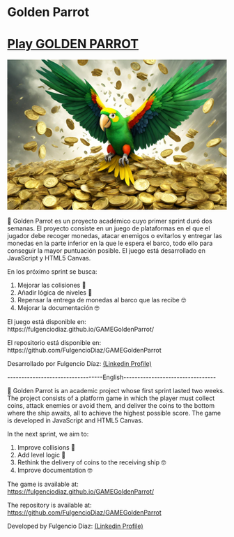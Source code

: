 <h1> Golden Parrot</h1>
 <a href="https://fulgenciodiaz.github.io/GAMEGoldenParrot/">
      <h1> Play GOLDEN PARROT</h1>
</a>

<img src="assets/img/ParrotWallpaper.png"> </img>

<p>
&#128154
Golden Parrot es un proyecto académico cuyo primer sprint duró dos semanas.
El proyecto consiste en un juego de plataformas en el que el jugador debe
recoger monedas, atacar enemigos o evitarlos y entregar las monedas en la parte inferior en la que le espera el barco, todo ello para conseguir la mayor puntuación posible.
El juego está desarrollado en JavaScript y HTML5 Canvas.
</p>
En los próximo sprint se busca:

<ol>
<li> Mejorar las colisiones &#128170</li>
 <li>Añadir lógica de niveles &#128170</li>
<li> Repensar la entrega de monedas al barco que las recibe &#129299</li>
<li> Mejorar la documentación &#129299</li>
</ol>

<p>
El juego está disponible en:
<a>
https://fulgenciodiaz.github.io/GAMEGoldenParrot/
</a>
   </p>
   <p>
El repositorio está disponible en: <a>https://github.com/FulgencioDiaz/GAMEGoldenParrot </a>
</p>
   <p>
Desarrollado por Fulgencio Díaz: <a href="https://www.linkedin.com/in/fulgencio-d%C3%ADaz-puga/">(Linkedin Profile)  </a>
</p>
----------------------------------English---------------------------------
<p>
&#128154
Golden Parrot is an academic project whose first sprint lasted two weeks.
The project consists of a platform game in which the player must collect coins, attack enemies or avoid them, and deliver the coins to the bottom where the ship awaits, all to achieve the highest possible score.
The game is developed in JavaScript and HTML5 Canvas.
</p>
In the next sprint, we aim to:

<ol>
<li> Improve collisions &#128170</li>
 <li>Add level logic &#128170</li>
<li> Rethink the delivery of coins to the receiving ship &#129299</li>
<li> Improve documentation &#129299</li>
</ol>

<p>
The game is available at:
<a href="https://fulgenciodiaz.github.io/GAMEGoldenParrot/">
https://fulgenciodiaz.github.io/GAMEGoldenParrot/
</a>
  </p>
  <p>
The repository is available at: <a href="https://github.com/FulgencioDiaz/GAMEGoldenParrot">https://github.com/FulgencioDiaz/GAMEGoldenParrot </a>
</p>
  <p>
Developed by Fulgencio Díaz: <a href="https://www.linkedin.com/in/fulgencio-d%C3%ADaz-puga/">(Linkedin Profile)  </a>
</p>
